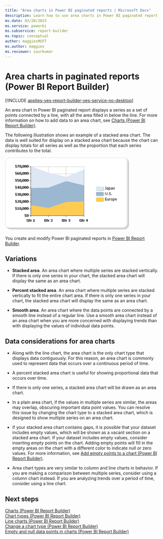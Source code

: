 ```yaml
---
title: "Area charts in Power BI paginated reports | Microsoft Docs"
description: Learn how to use area charts in Power BI paginated report. Area charts display a series as a set of points connected by a line, with all the area filled in below the line in Power BI Report Builder.
ms.date: 03/28/2023
ms.service: powerbi
ms.subservice: report-builder
ms.topic: conceptual
author: maggiesMSFT
ms.author: maggies
ms.reviewer: saurkumar
---
```

# Area charts in paginated reports (Power BI Report Builder)

[!INCLUDE [applies-yes-report-builder-yes-service-no-desktop](../../../includes/applies-yes-report-builder-yes-service-no-desktop.md)]

  An area chart in Power BI paginated report displays a series as a set of points connected by a line, with all the area filled in below the line. For more information on how to add data to an area chart, see [Charts &#40;Power BI Report Builder&#41;](/sql/reporting-services/report-design/charts-report-builder-and-ssrs).  
  
 The following illustration shows an example of a stacked area chart. The data is well suited for display on a stacked area chart because the chart can display totals for all series as well as the proportion that each series contributes to the total.  
  
 ![Screenshot of an Area chart.](../../media/paginated-reports-visualizations/area-chart.gif "Area chart")  
  
You create and modify Power BI paginated reports in [Power BI Report Builder](../../report-builder-power-bi.md).
  
## Variations  
  
-   **Stacked area**. An area chart where multiple series are stacked vertically. If there is only one series in your chart, the stacked area chart will display the same as an area chart.  
  
-   **Percent stacked area**. An area chart where multiple series are stacked vertically to fit the entire chart area. If there is only one series in your chart, the stacked area chart will display the same as an area chart.  
  
-   **Smooth area**. An area chart where the data points are connected by a smooth line instead of a regular line. Use a smooth area chart instead of an area chart when you are more concerned with displaying trends than with displaying the values of individual data points.  
  
## Data considerations for area charts  
  
-   Along with the line chart, the area chart is the only chart type that displays data contiguously. For this reason, an area chart is commonly used to represent data that occurs over a continuous period of time.  
  
-   A percent stacked area chart is useful for showing proportional data that occurs over time.  
  
-   If there is only one series, a stacked area chart will be drawn as an area chart.  
  
-   In a plain area chart, if the values in multiple series are similar, the areas may overlap, obscuring important data point values. You can resolve this issue by changing the chart type to a stacked area chart, which is designed to show multiple series on an area chart.  
  
-   If your stacked area chart contains gaps, it is possible that your dataset includes empty values, which will be shown as a vacant section on a stacked area chart. If your dataset includes empty values, consider inserting empty points on the chart. Adding empty points will fill in the empty areas on the chart with a different color to indicate null or zero values. For more information, see [Add empty points to a chart &#40;Power BI Report Builder&#41;](/sql/reporting-services/report-design/add-empty-points-to-a-chart-report-builder-and-ssrs).  
  
-   Area chart types are very similar to column and line charts in behavior. If you are making a comparison between multiple series, consider using a column chart instead. If you are analyzing trends over a period of time, consider using a line chart.  
  
## Next steps  
 [Charts &#40;Power BI Report Builder&#41;](/sql/reporting-services/report-design/charts-report-builder-and-ssrs)   
 [Chart types &#40;Power BI Report Builder&#41;](/sql/reporting-services/report-design/chart-types-report-builder-and-ssrs)   
 [Line charts &#40;Power BI Report Builder&#41;](/sql/reporting-services/report-design/line-charts-report-builder-and-ssrs)   
 [Change a chart type &#40;Power BI Report Builder&#41;](/sql/reporting-services/report-design/change-a-chart-type-report-builder-and-ssrs)   
 [Empty and null data points in charts &#40;Power BI Report Builder&#41;](/sql/reporting-services/report-design/empty-and-null-data-points-in-charts-report-builder-and-ssrs)  
  
  
